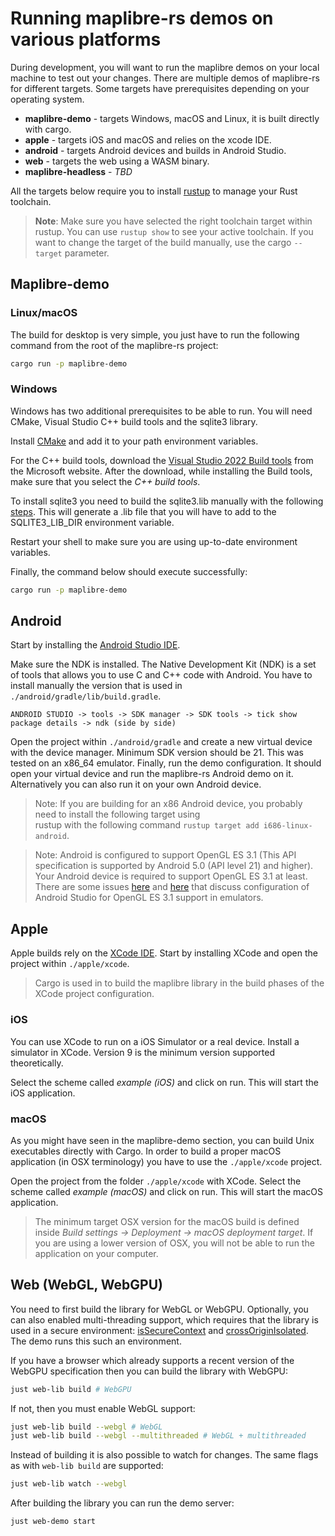 # Running maplibre-rs demos on various platforms

During development, you will want to run the maplibre demos on your local machine to test out your changes.
There are multiple demos of maplibre-rs for different targets. Some targets have prerequisites
depending on your operating system.

* **maplibre-demo** - targets Windows, macOS and Linux, it is built directly with cargo.
* **apple** - targets iOS and macOS and relies on the xcode IDE.
* **android** - targets Android devices and builds in Android Studio.
* **web** - targets the web using a WASM binary.
* **maplibre-headless** - *TBD*

All the targets below require you to install [rustup](https://rustup.rs/) to manage your Rust toolchain.

> __Note__: Make sure you have selected the right toolchain target within rustup. You can use `rustup show` to see your
> active toolchain. If you want to change the target of the build manually, use the cargo `--target` parameter.

## Maplibre-demo

### Linux/macOS

The build for desktop is very simple, you just have to run the following command from the root of the
maplibre-rs project:

```bash
cargo run -p maplibre-demo
```

### Windows

Windows has two additional prerequisites to be able to run. You will need CMake, Visual Studio C++ build tools and the
sqlite3 library.

Install [CMake](https://cmake.org/download/) and add it to your path environment variables.

For the C++ build tools, download the [Visual Studio 2022 Build tools](https://visualstudio.microsoft.com/downloads/)
from the Microsoft website. After the download, while installing the Build tools, make sure that you select the
*C++ build tools*.

To install sqlite3 you need to build the sqlite3.lib manually with the following
[steps](https://gist.github.com/zeljic/d8b542788b225b1bcb5fce169ee28c55). This will generate a .lib file that
you will have to add to the SQLITE3_LIB_DIR environment variable.

Restart your shell to make sure you are using up-to-date environment variables.

Finally, the command below should execute successfully:

```bash
cargo run -p maplibre-demo
```

## Android

Start by installing the 
[Android Studio IDE](https://developer.android.com/studio?gclid=CjwKCAjwj42UBhAAEiwACIhADmF7uHXnEHGnmOgFnjp0Z6n-TnBvutC5faGA89lwouMIXiR6OXK4hBoCq78QAvD_BwE&gclsrc=aw.ds).

Make sure the NDK is installed. The Native Development Kit (NDK) is a set of tools that allows 
you to use C and C++ code with Android. You have to install manually the version that is used in 
`./android/gradle/lib/build.gradle`.

```
ANDROID STUDIO -> tools -> SDK manager -> SDK tools -> tick show package details -> ndk (side by side)
```

Open the project within `./android/gradle` and create a new virtual device with the device manager. Minimum SDK version
should be 21. This was tested on an x86_64 emulator. Finally, run the demo configuration. It should open your virtual device and 
run the maplibre-rs Android demo on it. Alternatively you can also run it on your own Android device.

> Note: If you are building for an x86 Android device, you probably need to install the following target using  
> rustup with the following command `rustup target add i686-linux-android`.

> Note: Android is configured to support OpenGL ES 3.1 (This API specification is supported by Android 5.0 (API level 21) and higher).
> Your Android device is required to support OpenGL ES 3.1 at least. There are some issues 
> [here](https://stackoverflow.com/questions/40797975/android-emulator-and-opengl-es3-egl-bad-config) and 
> [here](https://www.reddit.com/r/Arcore/comments/8squbo/opengl_es_31_is_required_for_android_emulator_to/) that
> discuss configuration of Android Studio for OpenGL ES 3.1 support in emulators.
 
## Apple

Apple builds rely on the [XCode IDE](https://apps.apple.com/us/app/xcode/id497799835?ls=1&mt=12).
Start by installing XCode and open the project within `./apple/xcode`.

> Cargo is used in to build the maplibre library in the build phases of the XCode project configuration.

### iOS

You can use XCode to run on a iOS Simulator or a real device. Install a simulator in XCode.
Version 9 is the minimum version supported theoretically.

Select the scheme called *example (iOS)* and click on run. This will start the iOS application.

### macOS

As you might have seen in the maplibre-demo section, you can build Unix executables directly with Cargo.
In order to build a proper macOS application (in OSX terminology) you have to use the `./apple/xcode` project.

Open the project from the folder `./apple/xcode` with XCode. Select the scheme called *example (macOS)* and
click on run. This will start the macOS application. 

> The minimum target OSX version for the macOS build is defined inside *Build settings -> Deployment -> macOS deployment target*.
> If you are using a lower version of OSX, you will not be able to run the application on your computer.

## Web (WebGL, WebGPU)

You need to first build the library for WebGL or WebGPU. Optionally, you can also enabled multi-threading support,
which requires that the library is used in a secure environment: 
[isSecureContext](https://developer.mozilla.org/en-US/docs/Web/API/isSecureContext)
and [crossOriginIsolated](https://developer.mozilla.org/en-US/docs/Web/API/crossOriginIsolated). 
The demo runs this such an environment.

If you have a browser which already supports a recent version of the WebGPU specification then you can build the library
with WebGPU:

```bash
just web-lib build # WebGPU
```

If not, then you must enable WebGL support:


```bash
just web-lib build --webgl # WebGL
just web-lib build --webgl --multithreaded # WebGL + multithreaded
```

Instead of building it is also possible to watch for changes. The same flags as with `web-lib build` are supported:

```bash
just web-lib watch --webgl
```

After building the library you can run the demo server:

```bash
just web-demo start
```
